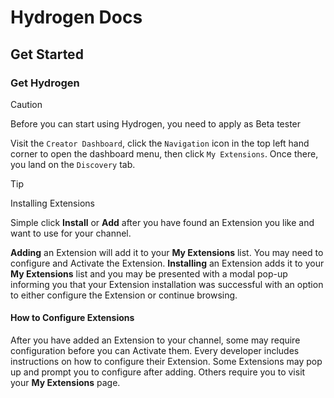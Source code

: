 # Hydrogen Docs

## Get Started

### Get Hydrogen

> [!CAUTION]
> Before you can start using Hydrogen, you need to apply as Beta tester

Visit the `Creator Dashboard`, click the `Navigation` icon in the top left hand corner to open the dashboard menu, then click `My Extensions`. Once there, you land on the `Discovery` tab.

> [!TIP]
> Installing Extensions

Simple click **Install** or **Add** after you have found an Extension you like and want to use for your channel.

**Adding** an Extension will add it to your **My Extensions** list. You may need to configure and Activate the Extension. **Installing** an Extension adds it to your **My Extensions** list and you may be presented with a modal pop-up informing you that your Extension installation was successful with an option to either configure the Extension or continue browsing.

#### How to Configure Extensions

After you have added an Extension to your channel, some may require configuration before you can Activate them. Every developer includes instructions on how to configure their Extension. Some Extensions may pop up and prompt you to configure after adding. Others require you to visit your **My Extensions** page.
